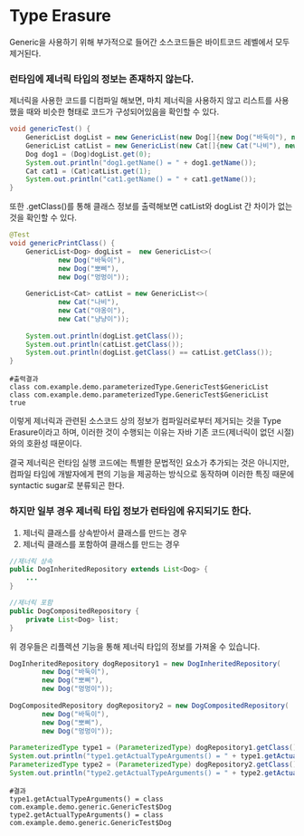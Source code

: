 # Type Erasure
Generic을 사용하기 위해 부가적으로 들어간 소스코드들은 바이트코드 레벨에서 모두 제거된다.

### 런타임에 제너릭 타입의 정보는 존재하지 않는다. 
제너릭을 사용한 코드를 디컴파일 해보면, 마치 제너릭을 사용하지 않고 리스트를 사용했을 때와 비슷한 형태로 코드가 구성되어있음을 확인할 수 있다.  
```java
void genericTest() {  
    GenericList dogList = new GenericList(new Dog[]{new Dog("바둑이"), new Dog("뽀삐"), new Dog("멍멍이")});  
    GenericList catList = new GenericList(new Cat[]{new Cat("나비"), new Cat("야옹이"), new Cat("냥냥이")});  
    Dog dog1 = (Dog)dogList.get(0);  
    System.out.println("dog1.getName() = " + dog1.getName());  
    Cat cat1 = (Cat)catList.get(1);  
    System.out.println("cat1.getName() = " + cat1.getName());  
}
```

또한 .getClass()를 통해 클래스 정보를 출력해보면 catList와 dogList 간 차이가 없는 것을 확인할 수 있다.
```java
@Test  
void genericPrintClass() {  
    GenericList<Dog> dogList =  new GenericList<>(  
            new Dog("바둑이"),  
            new Dog("뽀삐"),  
            new Dog("멍멍이"));  
  
    GenericList<Cat> catList = new GenericList<>(  
            new Cat("나비"),  
            new Cat("야옹이"),  
            new Cat("냥냥이"));  
  
    System.out.println(dogList.getClass());  
    System.out.println(catList.getClass());  
    System.out.println(dogList.getClass() == catList.getClass());  
}
```

```
#출력결과
class com.example.demo.parameterizedType.GenericTest$GenericList
class com.example.demo.parameterizedType.GenericTest$GenericList
true
```
이렇게 제너릭과 관련된 소스코드 상의 정보가 컴파일러로부터 제거되는 것을 Type Erasure이라고 하며, 이러한 것이 수행되는 이유는 자바 기존 코드(제너릭이 없던 시절)와의 호환성 때문이다.

결국 제너릭은 런타임 실행 코드에는 특별한 문법적인 요소가 추가되는 것은 아니지만, 컴파일 타임에 개발자에게 편의 기능을 제공하는 방식으로 동작하며 이러한 특징 때문에 syntactic sugar로 분류되곤 한다.

### 하지만 일부 경우 제너릭 타입 정보가 런타임에 유지되기도 한다.
1. 제너릭 클래스를 상속받아서 클래스를 만드는 경우
2. 제너릭 클래스를 포함하여 클래스를 만드는 경우
```java
//제너릭 상속
public DogInheritedRepository extends List<Dog> {
	...
}

//제너릭 포함
public DogCompositedRepository {
	private List<Dog> list;
}
```

위 경우들은 리플렉션 기능을 통해 제너릭 타입의 정보를 가져올 수 있습니다.
```java
DogInheritedRepository dogRepository1 = new DogInheritedRepository(  
        new Dog("바둑이"),  
        new Dog("뽀삐"),  
        new Dog("멍멍이"));  
  
DogCompositedRepository dogRepository2 = new DogCompositedRepository(  
        new Dog("바둑이"),  
        new Dog("뽀삐"),  
        new Dog("멍멍이"));  
  
ParameterizedType type1 = (ParameterizedType) dogRepository1.getClass().getGenericSuperclass();  
System.out.println("type1.getActualTypeArguments() = " + type1.getActualTypeArguments()[0]);  
ParameterizedType type2 = (ParameterizedType) dogRepository2.getClass().getDeclaredFields()[0].getGenericType();  
System.out.println("type2.getActualTypeArguments() = " + type2.getActualTypeArguments()[0]);
```

```
#결과
type1.getActualTypeArguments() = class com.example.demo.generic.GenericTest$Dog
type2.getActualTypeArguments() = class com.example.demo.generic.GenericTest$Dog
```

